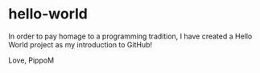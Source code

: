 # hello-world
In order to pay homage to a programming tradition, I have created a Hello World project as my introduction to GitHub!

Love,
PippoM
